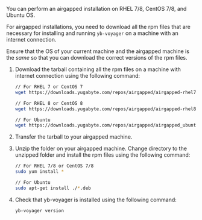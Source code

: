 <!--
+++
private=true
+++
-->

You can perform an airgapped installation on RHEL 7/8, CentOS 7/8, and Ubuntu OS.

For airgapped installations, you need to download all the rpm files that are necessary for installing and running `yb-voyager` on a machine with an internet connection.

Ensure that the OS of your current machine and the airgapped machine is the _same_ so that you can download the correct versions of the rpm files.

1. Download the tarball containing all the rpm files on a machine with internet connection using the following command:

    ```sh
    // For RHEL 7 or CentOS 7
    wget https://downloads.yugabyte.com/repos/airgapped/airgapped-rhel7.tar.gz
    ```

    ```sh
    // For RHEL 8 or CentOS 8
    wget https://downloads.yugabyte.com/repos/airgapped/airgapped-rhel8.tar.gz
    ```

    ```sh
    // For Ubuntu
    wget https://downloads.yugabyte.com/repos/airgapped/airgapped_ubuntu.tar.gz
    ```

1. Transfer the tarball to your airgapped machine.

1. Unzip the folder on your airgapped machine. Change directory to the unzipped folder and install the rpm files using the following command:

    ```sh
    // For RHEL 7/8 or CentOS 7/8
    sudo yum install *
    ```

    ```sh
    // For Ubuntu
    sudo apt-get install ./*.deb
    ```

1. Check that yb-voyager is installed using the following command:

    ```sh
    yb-voyager version
    ```
